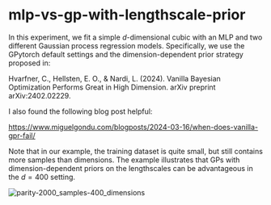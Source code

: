 # mlp-vs-gp-with-lengthscale-prior

In this experiment, we fit a simple $d$-dimensional cubic with an MLP and two different Gaussian process regression models. Specifically, we use the GPytorch default settings and the dimension-dependent prior strategy proposed in:

Hvarfner, C., Hellsten, E. O., & Nardi, L. (2024). Vanilla Bayesian Optimization Performs Great in High Dimension. arXiv preprint arXiv:2402.02229.

I also found the following blog post helpful:

https://www.miguelgondu.com/blogposts/2024-03-16/when-does-vanilla-gpr-fail/

Note that in our example, the training dataset is quite small, but still contains more samples than dimensions. The example illustrates that GPs with dimension-dependent priors on the lengthscales can be advantageous in the $d=400$ setting.


![parity-2000_samples-400_dimensions](https://github.com/user-attachments/assets/121d200a-c4ad-4c51-b16c-aa1dfccb8517)
